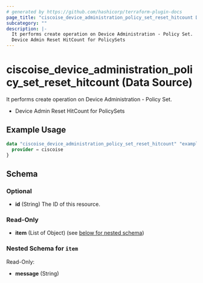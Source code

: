 ```yaml
---
# generated by https://github.com/hashicorp/terraform-plugin-docs
page_title: "ciscoise_device_administration_policy_set_reset_hitcount Data Source - terraform-provider-ciscoise"
subcategory: ""
description: |-
  It performs create operation on Device Administration - Policy Set.
  Device Admin Reset HitCount for PolicySets
---
```


# ciscoise_device_administration_policy_set_reset_hitcount (Data Source)

It performs create operation on Device Administration - Policy Set.

- Device Admin Reset HitCount for PolicySets

## Example Usage

```terraform
data "ciscoise_device_administration_policy_set_reset_hitcount" "example" {
  provider = ciscoise
}
```

<!-- schema generated by tfplugindocs -->
## Schema

### Optional

- **id** (String) The ID of this resource.

### Read-Only

- **item** (List of Object) (see [below for nested schema](#nestedatt--item))

<a id="nestedatt--item"></a>
### Nested Schema for `item`

Read-Only:

- **message** (String)


